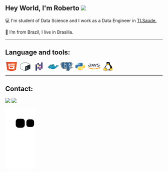 ## Hey World, I'm Roberto  <img src=https://github.com/TheDudeThatCode/TheDudeThatCode/blob/master/Assets/Earth.gif width="30">

:computer: I'm student of Data Science and I work as a Data Engineer in <a href="https://www.tisaude.com/">TI.Saúde.</a>

:house_with_garden: I’m from Brazil, I live in Brasilia.

----------------------------------------------------------------------------------
## Language and tools:
<div>
  <img align="center" alt="Beto-HTML" height="30" width="40" src="https://raw.githubusercontent.com/devicons/devicon/master/icons/html5/html5-original.svg">
    <img align="center" alt="Beto-HTML" height="30" width="40" src="https://raw.githubusercontent.com/devicons/devicon/master/icons/bash/bash-original.svg">
      <img align="center" alt="Beto-HTML" height="30" width="40" src="https://raw.githubusercontent.com/devicons/devicon/master/icons/pandas/pandas-original.svg">
        <img align="center" alt="Beto-HTML" height="30" width="40" src="https://raw.githubusercontent.com/devicons/devicon/master/icons/docker/docker-original.svg">
          <img align="center" alt="Beto-HTML" height="30" width="40" src="https://raw.githubusercontent.com/devicons/devicon/master/icons/postgresql/postgresql-original.svg">
  <img align="center" alt="Beto-Python" height="30" width="40" src="https://raw.githubusercontent.com/devicons/devicon/master/icons/python/python-original.svg">
    <img align="center" alt="Beto-Python" height="30" width="40" src="https://raw.githubusercontent.com/devicons/devicon/master/icons/amazonwebservices/amazonwebservices-original-wordmark.svg">
      <img align="center" alt="Beto-Python" height="30" width="40" src="https://raw.githubusercontent.com/devicons/devicon/master/icons/linux/linux-original.svg">
  </div>
  
  ----------------------------------------------------------------------------------  
  ## Contact:
  <a href = "mailto:robertomdiniz@protonmail.com">
    <img src="https://img.shields.io/badge/-Protonmail-%23333?style=for-the-badge&logo=gmail&logoColor=white" target="_blank"></a>
  <a href="https://www.linkedin.com/in/s33ding" target="_blank">
    <img src="https://img.shields.io/badge/-LinkedIn-%230077B5?style=for-the-badge&logo=linkedin&logoColor=white" target="_blank"></a> 

  ![Snake animation](https://github.com/s33ding/s33ding/blob/output/github-contribution-grid-snake.svg)
 
